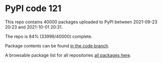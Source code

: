 # PyPI code 121

This repo contains 40000 packages uploaded to PyPI between 
2021-09-23 20:23 and 2021-10-01 20:31.

The repo is 84% (33996/40000) complete.

Package contents can be found [in the code branch](https://github.com/pypi-data/pypi-mirror-121/tree/code/packages).

A browsable package list for all repositories [all packages here](https://pypi-data.github.io/website/repositories/pypi-mirror-121).


